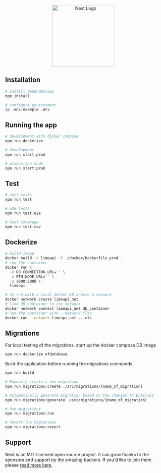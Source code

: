 <p align="center">
  <a href="http://nestjs.com/" target="blank"><img src="https://nestjs.com/img/logo-small.svg" width="200" alt="Nest Logo" /></a>
</p>

## Installation

```bash
# Install dependencies
npm install

# configure environment
cp .env.example .env
```

## Running the app

```bash
# development with docker compose
npm run dockerize

# development
npm run start:prod

# production mode
npm run start:prod
```

## Test

```bash
# unit tests
npm run test

# e2e tests
npm run test:e2e

# test coverage
npm run test:cov
```

## Dockerize

```bash
# build image
docker build -t limeapi -f ./docker/Dockerfile.prod .
# run the container
docker run \
  -e DB_CONNECTION_URL='' \
  -e ETH_NODE_URL='' \
  -p 3000:3000 \
  limeapi

# To run with a local docker DB create a network
docker network create limeapi_net
# link DB container to the network
docker network connect limeapi_net db_container
# Run the container with --network flag
docker run --network limeapi_net ...etc
```

## Migrations

For local testing of the migrations, start up the docker compose DB image

```bash
npm run dockerize efdatabase
```

Build the application before running the migrations commands

```bash
npm run build
```

```bash
# Manually create a new migration
npm run migrations:create ./src/migrations/{name_of_migration}

# Automatically generate migration based on the changes to Entities
npm run migrations:generate ./src/migrations/{name_of_migration}

# Run migrations
npm run migrations:run

# Revert the migrations
npm run migrations:revert
```

## Support

Nest is an MIT-licensed open source project. It can grow thanks to the sponsors and support by the amazing backers. If you'd like to join them, please [read more here](https://docs.nestjs.com/support).
